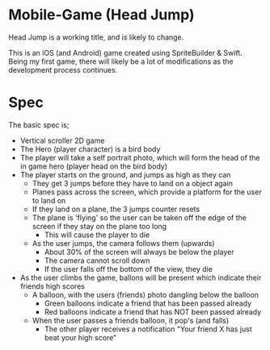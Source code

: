 # Mobile-Game (Head Jump)
Head Jump is a working title, and is likely to change.

This is an iOS (and Android) game created using SpriteBuilder & Swift. Being my first game, there will likely be a lot of modifications as the development process continues.

# Spec
The basic spec is;
- Vertical scroller 2D game
- The Hero (player character) is a bird body
- The player will take a self portrait photo, which will form the head of the in game hero (player head on the bird body)
- The player starts on the ground, and jumps as high as they can
  - They get 3 jumps before they have to land on a object again
  - Planes pass across the screen, which provide a platform for the user to land on
  - If they land on a plane, the 3 jumps counter resets
  - The plane is 'flying' so the user can be taken off the edge of the screen if they stay on the plane too long
    - This will cause the player to die
  - As the user jumps, the camera follows them (upwards)
    - About 30% of the screen will always be below the player
    - The camera cannot scroll down
    - If the user falls off the bottom of the view, they die
- As the user climbs the game, ballons will be present which indicate their friends high scores
  - A balloon, with the users (friends) photo dangling below the balloon
    - Green balloons indicate a friend that has been passed already
    - Red balloons indicate a friend that has NOT been passed already
  - When the user passes a friends balloon, it pop's (and falls)
    - The other player receives a notification "Your friend X has just beat your high score"
